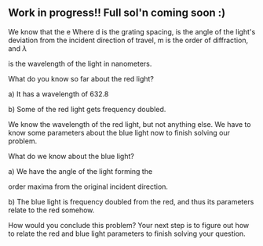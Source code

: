 ## Work in progress!! Full sol'n coming soon :)

We know that the e
Where d is the grating spacing, is the angle of the light's deviation from the incident direction of travel, m is the order of diffraction, and $\lambda$

is the wavelength of the light in nanometers.

What do you know so far about the red light?

a) It has a wavelength of 632.8

b) Some of the red light gets frequency doubled.

We know the wavelength of the red light, but not anything else. We have to know some parameters about the blue light now to finish solving our problem.

What do we know about the blue light?

a) We have the angle of the light forming the

order maxima from the original incident direction.

b) The blue light is frequency doubled from the red, and thus its parameters relate to the red somehow.

How would you conclude this problem? Your next step is to figure out how to relate the red and blue light parameters to finish solving your question.
